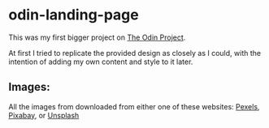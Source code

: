 # odin-landing-page
This was my first bigger project on [The Odin Project](https://theodinproject.com).

At first I tried to replicate the provided design as closely as I could, with the intention of adding my own content and style to it later.

## Images:

All the images from downloaded from either one of these websites: [Pexels](https://pexels.com), [Pixabay](https://pixabay.com), or [Unsplash](https://unsplash.com)